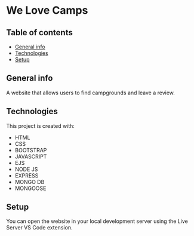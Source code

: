 # We Love Camps

## Table of contents

- [General info](#general-info)
- [Technologies](#technologies)
- [Setup](#setup)

## General info

A website that allows users to find campgrounds and leave a review.

## Technologies

This project is created with:

- HTML
- CSS
- BOOTSTRAP
- JAVASCRIPT
- EJS
- NODE JS
- EXPRESS
- MONGO DB
- MONGOOSE

## Setup

You can open the website in your local development server using the Live Server VS Code extension.
